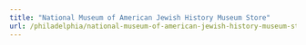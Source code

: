 ```yaml
---
title: "National Museum of American Jewish History Museum Store"
url: /philadelphia/national-museum-of-american-jewish-history-museum-store/
---
```

